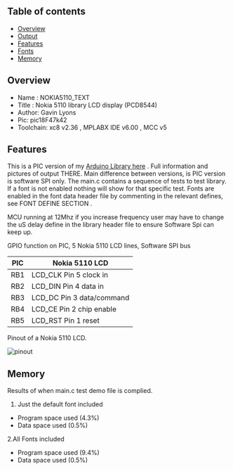 Table of contents
---------------------------

  * [Overview](#overview)
  * [Output](#output)
  * [Features](#features)
  * [Fonts](#fonts)
  * [Memory](#memory)
  
Overview
--------------------
* Name : NOKIA5110_TEXT
* Title : Nokia 5110 library LCD display (PCD8544) 
* Author: Gavin Lyons
* Pic:  pic18F47k42
* Toolchain: xc8 v2.36 , MPLABX IDE v6.00 , MCC v5

Features
-------------------------

This is a PIC version of my [Arduino Library here](https://github.com/gavinlyonsrepo/NOKIA5110_TEXT)
. Full information and pictures of output THERE. 
Main difference between versions, is PIC version is software SPI only.
The main.c contains a sequence of tests to 
test library. If a font is not enabled nothing will show for that specific test.
Fonts are enabled in the font data header file by commenting in the relevant defines,
see FONT DEFINE SECTION .

MCU running at 12Mhz if you increase frequency user may have to 
change the uS delay define in the library header file to ensure Software Spi
can keep up.

GPIO function on PIC, 5 Nokia 5110 LCD lines, Software SPI bus

| PIC | Nokia 5110 LCD |
| ------ | ------ |
| RB1 | LCD_CLK Pin 5 clock in |
| RB2 | LCD_DIN Pin 4 data in |
| RB3 | LCD_DC Pin 3 data/command|
| RB4 | LCD_CE Pin 2 chip enable |
| RB5 | LCD_RST Pin 1 reset|

Pinout of a Nokia 5110 LCD.

![ pinout ](https://github.com/gavinlyonsrepo/NOKIA5110_TEXT/blob/master/extras/image/NOKIA_PINOUT.jpg)


Memory
---------------------------

Results of when main.c test demo file is complied.

1. Just the default font included 

* Program space used   (4.3%)
* Data space    used      (0.5%)

2.All Fonts included 
    
* Program space used (9.4%)
* Data space    used     (0.5%)


